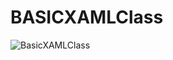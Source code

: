 # BASICXAMLClass

![BasicXAMLClass](https://user-images.githubusercontent.com/13683620/165940726-401cd036-0e66-41bc-9784-bb0da773db8b.gif)
